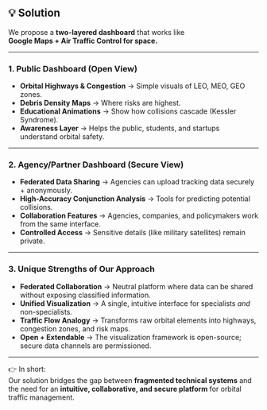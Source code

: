 ## 💡 Solution

We propose a **two-layered dashboard** that works like  
**Google Maps + Air Traffic Control for space.**

---

### 1. Public Dashboard (Open View)
- **Orbital Highways & Congestion** → Simple visuals of LEO, MEO, GEO zones.  
- **Debris Density Maps** → Where risks are highest.  
- **Educational Animations** → Show how collisions cascade (Kessler Syndrome).  
- **Awareness Layer** → Helps the public, students, and startups understand orbital safety.  

---

### 2. Agency/Partner Dashboard (Secure View)
- **Federated Data Sharing** → Agencies can upload tracking data securely + anonymously.  
- **High-Accuracy Conjunction Analysis** → Tools for predicting potential collisions.  
- **Collaboration Features** → Agencies, companies, and policymakers work from the same interface.  
- **Controlled Access** → Sensitive details (like military satellites) remain private.  

---

### 3. Unique Strengths of Our Approach
- **Federated Collaboration** → Neutral platform where data can be shared without exposing classified information.  
- **Unified Visualization** → A single, intuitive interface for specialists *and* non-specialists.  
- **Traffic Flow Analogy** → Transforms raw orbital elements into highways, congestion zones, and risk maps.  
- **Open + Extendable** → The visualization framework is open-source; secure data channels are permissioned.  

---

👉 In short:  
Our solution bridges the gap between **fragmented technical systems** and the need for an **intuitive, collaborative, and secure platform** for orbital traffic management.
